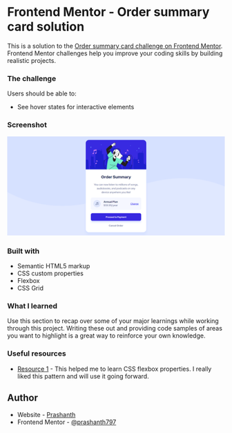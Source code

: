 # Frontend Mentor - Order summary card solution

This is a solution to the [Order summary card challenge on Frontend Mentor](https://www.frontendmentor.io/challenges/order-summary-component-QlPmajDUj). Frontend Mentor challenges help you improve your coding skills by building realistic projects.


### The challenge

Users should be able to:

- See hover states for interactive elements

### Screenshot

![](order-summary-solution.png)


### Built with

- Semantic HTML5 markup
- CSS custom properties
- Flexbox
- CSS Grid

### What I learned

Use this section to recap over some of your major learnings while working through this project. Writing these out and providing code samples of areas you want to highlight is a great way to reinforce your own knowledge.

### Useful resources

- [Resource 1](https://www.w3schools.com) - This helped me to learn CSS flexbox properties. I really liked this pattern and will use it going forward.

## Author

- Website - [Prashanth](https://github.com/prashanth797)
- Frontend Mentor - [@prashanth797](https://www.frontendmentor.io/profile/prashanth797)
